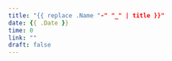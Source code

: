 ```yaml
---
title: "{{ replace .Name "-" "_" | title }}"
date: {{ .Date }}
time: 0
link: ""
draft: false
---
```

